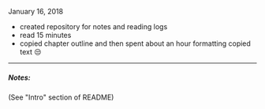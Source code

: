 January 16, 2018

- created repository for notes and reading logs
- read 15 minutes
- copied chapter outline and then spent about an hour formatting copied text 😒

---

##### Notes:

(See "Intro" section of README)
